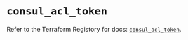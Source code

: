 # `consul_acl_token`

Refer to the Terraform Registory for docs: [`consul_acl_token`](https://registry.terraform.io/providers/hashicorp/consul/2.19.0/docs/resources/acl_token).
